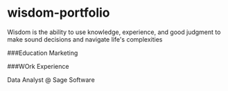 # wisdom-portfolio
Wisdom is the ability to use knowledge, experience, and good judgment to make sound decisions and navigate life's complexities

###Education
Marketing

###WOrk Experience

Data Analyst @ Sage Software
